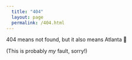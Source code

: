 ```yaml
---
  title: "404"
  layout: page
  permalink: /404.html
---
```


404 means not found, but it also means Atlanta 🍑

(This is probably *my* fault, sorry!)